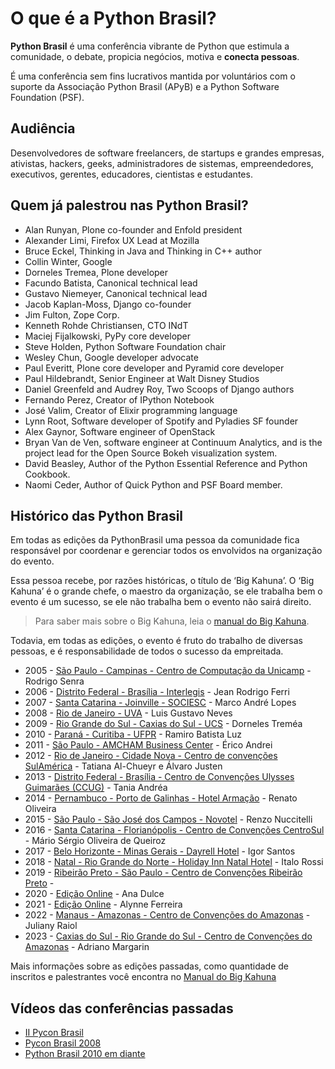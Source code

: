 # O que é a Python Brasil?

**Python Brasil** é uma conferência vibrante de Python que estimula a comunidade, o debate, propicia negócios, motiva e **conecta pessoas**.

É uma conferência sem fins lucrativos mantida por voluntários com o suporte da Associação Python Brasil (APyB) e a Python Software Foundation (PSF).

## Audiência

Desenvolvedores de software freelancers, de startups e grandes empresas, ativistas, hackers, geeks, administradores de sistemas, empreendedores, executivos, gerentes, educadores, cientistas e estudantes.

## Quem já palestrou nas Python Brasil?

- Alan Runyan, Plone co-founder and Enfold president
- Alexander Limi, Firefox UX Lead at Mozilla
- Bruce Eckel, Thinking in Java and Thinking in C++ author
- Collin Winter, Google
- Dorneles Tremea, Plone developer
- Facundo Batista, Canonical technical lead
- Gustavo Niemeyer, Canonical technical lead
- Jacob Kaplan-Moss, Django co-founder
- Jim Fulton, Zope Corp.
- Kenneth Rohde Christiansen, CTO INdT
- Maciej Fijalkowski, PyPy core developer
- Steve Holden, Python Software Foundation chair
- Wesley Chun, Google developer advocate
- Paul Everitt, Plone core developer and Pyramid core developer
- Paul Hildebrandt, Senior Engineer at Walt Disney Studios
- Daniel Greenfeld and Audrey Roy, Two Scoops of Django authors
- Fernando Perez, Creator of IPython Notebook
- José Valim, Creator of Elixir programming language
- Lynn Root, Software developer of Spotify and Pyladies SF founder
- Alex Gaynor, Software engineer of OpenStack
- Bryan Van de Ven, software engineer at Continuum Analytics, and is the project lead for the Open Source Bokeh visualization system.
- David Beasley, Author of the Python Essential Reference and Python Cookbook.
- Naomi Ceder, Author of Quick Python and PSF Board member.

## Histórico das Python Brasil

Em todas as edições da PythonBrasil uma pessoa da comunidade fica responsável por coordenar e gerenciar todos os envolvidos na organização do evento.

Essa pessoa recebe, por razões históricas, o título de ‘Big Kahuna’. O ‘Big Kahuna’ é o grande chefe, o maestro da organização, se ele trabalha bem o evento é um sucesso, se ele não trabalha bem o evento não sairá direito.

> Para saber mais sobre o Big Kahuna, leia o [manual do Big Kahuna](https://manual.pythonbrasil.org.br/).

Todavia, em todas as edições, o evento é fruto do trabalho de diversas pessoas, e é responsabilidade de todos o sucesso da empreitada.

- 2005 - [São Paulo - Campinas - Centro de Computação da Unicamp](https://manual.pythonbrasil.org.br/introducao/historia/pyconbrasil.html) - Rodrigo Senra
- 2006 - [Distrito Federal - Brasília - Interlegis](https://manual.pythonbrasil.org.br/introducao/historia/pyconbrasil2.html) - Jean Rodrigo Ferri
- 2007 - [Santa Catarina - Joinville - SOCIESC](https://manual.pythonbrasil.org.br/introducao/historia/pyconbrasil3.html) - Marco André Lopes
- 2008 - [Rio de Janeiro - UVA](https://manual.pythonbrasil.org.br/introducao/historia/pyconbrasil2008.html) - Luis Gustavo Neves
- 2009 - [Rio Grande do Sul - Caxias do Sul - UCS](https://manual.pythonbrasil.org.br/introducao/historia/pythonbrasil5.html) - Dorneles Treméa
- 2010 - [Paraná - Curitiba - UFPR](https://manual.pythonbrasil.org.br/introducao/historia/pythonbrasil6.html) - Ramiro Batista Luz
- 2011 - [São Paulo - AMCHAM Business Center](https://manual.pythonbrasil.org.br/introducao/historia/pythonbrasil7.html) - Érico Andrei
- 2012 - [Rio de Janeiro - Cidade Nova - Centro de convenções SulAmérica](https://manual-do-big-kahuna.readthedocs.io/en/latest/historia/pythonbrasil8.html) - Tatiana Al-Chueyr e Álvaro Justen
- 2013 - [Distrito Federal - Brasília - Centro de Convenções Ulysses Guimarães (CCUG)](https://manual.pythonbrasil.org.br/introducao/historia/pythonbrasil9.html) - Tania Andréa
- 2014 - [Pernambuco - Porto de Galinhas - Hotel Armação](https://manual.pythonbrasil.org.br/introducao/historia/pythonbrasil10.html) - Renato Oliveira
- 2015 - [São Paulo - São José dos Campos - Novotel](https://manual.pythonbrasil.org.br/introducao/historia/pythonbrasil11.html) - Renzo Nuccitelli
- 2016 - [Santa Catarina - Florianópolis - Centro de Convenções CentroSul](https://manual.pythonbrasil.org.br/introducao/historia/pythonbrasil12.html) - Mário Sérgio Oliveira de Queiroz
- 2017 - [Belo Horizonte - Minas Gerais - Dayrell Hotel](https://2017.pythonbrasil.org.br/) - Igor Santos
- 2018 - [Natal - Rio Grande do Norte - Holiday Inn Natal Hotel](https://manual.pythonbrasil.org.br/introducao/historia/pythonbrasil14.html) - Italo Rossi
- 2019 - [Ribeirão Preto - São Paulo - Centro de Convenções Ribeirão Preto](https://2019.pythonbrasil.org.br/) - 
- 2020 - [Edição Online](https://2020.pythonbrasil.org.br/) - Ana Dulce 
- 2021 - [Edição Online](https://2021.pythonbrasil.org.br/) - Alynne Ferreira 
- 2022 - [Manaus - Amazonas - Centro de Convenções do Amazonas](https://2022.pythonbrasil.org.br/) - Juliany Raiol 
- 2023 - [Caxias do Sul - Rio Grande do Sul - Centro de Convenções do Amazonas](https://2023.pythonbrasil.org.br/) - Adriano Margarin 

Mais informações sobre as edições passadas, como quantidade de inscritos e palestrantes você encontra no [Manual do Big Kahuna](https://manual.pythonbrasil.org.br/)

## Vídeos das conferências passadas

- [II Pycon Brasil](https://www.youtube.com/user/ericoandrei/videos)
- [Pycon Brasil 2008](https://www.youtube.com/user/opobre/videos)
- [Python Brasil 2010 em diante](https://www.youtube.com/@pythonbrasiloficial/playlists)
